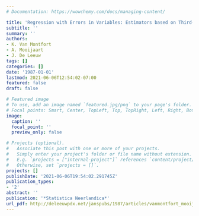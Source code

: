 ```yaml
---
# Documentation: https://wowchemy.com/docs/managing-content/

title: 'Regression with Errors in Variables: Estimators based on Third-Order Moments'
subtitle: ''
summary: ''
authors:
- K. Van Montfort
- A. Mooijaart
- J. De Leeuw
tags: []
categories: []
date: '1987-01-01'
lastmod: 2021-06-06T12:54:02-07:00
featured: false
draft: false

# Featured image
# To use, add an image named `featured.jpg/png` to your page's folder.
# Focal points: Smart, Center, TopLeft, Top, TopRight, Left, Right, BottomLeft, Bottom, BottomRight.
image:
  caption: ''
  focal_point: ''
  preview_only: false

# Projects (optional).
#   Associate this post with one or more of your projects.
#   Simply enter your project's folder or file name without extension.
#   E.g. `projects = ["internal-project"]` references `content/project/deep-learning/index.md`.
#   Otherwise, set `projects = []`.
projects: []
publishDate: '2021-06-06T19:54:02.291745Z'
publication_types:
- '2'
abstract: ''
publication: '*Statistica Neerlandica*'
url_pdf: http://deleeuwpdx.net/janspubs/1987/articles/vanmontfort_mooijaart_deleeuw_A_87.pdf
---
```

